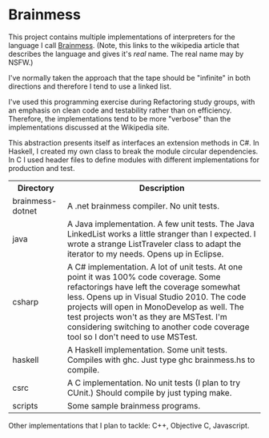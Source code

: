 Brainmess
=========

This project contains multiple implementations of interpreters for the language
I call [Brainmess](http://en.wikipedia.org/wiki/Brainfuck). (Note, this links
to the wikipedia article that describes the language and gives it's *real*
name. The real name may by NSFW.)

I've normally taken the approach that the tape should be "infinite" in
both directions and therefore I tend to use a linked list.

I've used this programming exercise during Refactoring study groups, with
an emphasis on clean code and testability rather than on 
efficiency. Therefore, the implementations tend to be more "verbose" than
the implementations discussed at the Wikipedia site.

This abstraction presents itself as interfaces an extension methods in C#.
In Haskell, I created my own class to break the module circular dependencies.
In C I used header files to define modules with different implementations for
production and test.

<table>
    <tr>
        <th>Directory</th><th>Description</th>
    </tr>
    <tr>
        <td>brainmess-dotnet</td>
        <td>A .net brainmess compiler. No unit tests.</td>
    </tr>
    <tr>
        <td>java</td><td>A Java implementation. A few unit tests.
        The Java LinkedList works a little stranger than I expected.
        I wrote a strange ListTraveler class to adapt the iterator
        to my needs. Opens up in Eclipse.</td>
    </tr>
    <tr>
        <td>csharp</td><td>A C# implementation. A lot of unit tests. At one
        point it was 100% code coverage. Some refactorings have left
        the coverage somewhat less. Opens up in Visual Studio 2010. The
        code projects will open in MonoDevelop as well. The test projects
        won't as they are MSTest. I'm considering switching to another
        code coverage tool so I don't need to use MSTest.</td>
    </tr>
    <tr>
        <td>haskell</td><td>A Haskell implementation. Some unit tests.
        Compiles with ghc. Just type ghc brainmess.hs to compile.</td>
    </tr>
    <tr>
        <td>csrc</td><td>A C implementation. No unit tests (I plan to
        try CUnit.) Should compile by just typing make.</td>
    </tr>
    <tr>
        <td>scripts</td><td>Some sample brainmess programs.</td>
    </tr>
</table>

Other implementations that I plan to tackle: C++, Objective C, Javascript.

